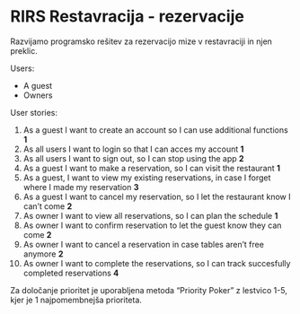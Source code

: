# RIRS Restavracija - rezervacije

Razvijamo programsko rešitev za rezervacijo mize v restavraciji in njen preklic.

Users: 

- A guest 
- Owners 

User stories: 

1. As a guest I want to create an account so I can use additional functions **1**
2. As all users I want to login so that I can acces my account **1**
3. As all users I want to sign out, so I can stop using the app **2**
4. As  a guest I want to make a reservation, so I can visit the restaurant **1**
5. As a guest, I want to view my existing reservations, in case I forget where I made my reservation **3**
6. As a guest I want to cancel my reservation, so I let the restaurant know I can’t come **2**
7. As owner I want to view all reservations, so I can plan the schedule **1**
8. As owner I want to confirm reservation to let the guest know they can come **2**
9. As owner I want to cancel a reservation in case tables aren’t free anymore **2**
10. As owner I want to complete the reservations, so I can track succesfully completed reservations **4**


Za določanje prioritet je uporabljena metoda “Priority Poker” z lestvico 1-5, kjer je 1 najpomembnejša prioriteta.